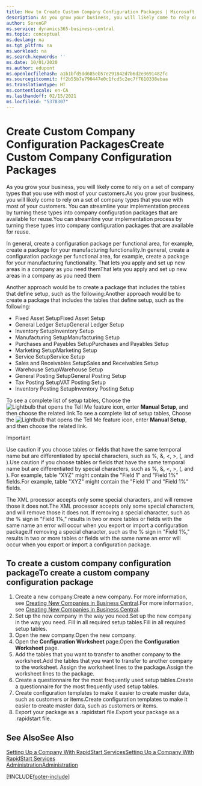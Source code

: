 ```yaml
---
title: How to Create Custom Company Configuration Packages | Microsoft Docs
description: As you grow your business, you will likely come to rely on a set of company types that you use with most of your customers. You can streamline your implementation process by turning these types into company configuration packages that are available for reuse.
author: SorenGP
ms.service: dynamics365-business-central
ms.topic: conceptual
ms.devlang: na
ms.tgt_pltfrm: na
ms.workload: na
ms.search.keywords: ''
ms.date: 10/01/2020
ms.author: edupont
ms.openlocfilehash: a1b1bfd5dd685eb57e291842d7b6d2e3691482fc
ms.sourcegitcommit: ff2b55b7e790447e0c1fcd5c2ec7f7610338ebaa
ms.translationtype: HT
ms.contentlocale: en-CA
ms.lasthandoff: 02/15/2021
ms.locfileid: "5378307"
---
```

# <a name="create-custom-company-configuration-packages"></a><span data-ttu-id="364b1-104">Create Custom Company Configuration Packages</span><span class="sxs-lookup"><span data-stu-id="364b1-104">Create Custom Company Configuration Packages</span></span>
<span data-ttu-id="364b1-105">As you grow your business, you will likely come to rely on a set of company types that you use with most of your customers.</span><span class="sxs-lookup"><span data-stu-id="364b1-105">As you grow your business, you will likely come to rely on a set of company types that you use with most of your customers.</span></span> <span data-ttu-id="364b1-106">You can streamline your implementation process by turning these types into company configuration packages that are available for reuse.</span><span class="sxs-lookup"><span data-stu-id="364b1-106">You can streamline your implementation process by turning these types into company configuration packages that are available for reuse.</span></span>  

<span data-ttu-id="364b1-107">In general, create a configuration package per functional area, for example, create a package for your manufacturing functionality.</span><span class="sxs-lookup"><span data-stu-id="364b1-107">In general, create a configuration package per functional area, for example, create a package for your manufacturing functionality.</span></span> <span data-ttu-id="364b1-108">That lets you apply and set up new areas in a company as you need them</span><span class="sxs-lookup"><span data-stu-id="364b1-108">That lets you apply and set up new areas in a company as you need them</span></span>  

<span data-ttu-id="364b1-109">Another approach would be to create a package that includes the tables that define setup, such as the following:</span><span class="sxs-lookup"><span data-stu-id="364b1-109">Another approach would be to create a package that includes the tables that define setup, such as the following:</span></span>  

-   <span data-ttu-id="364b1-110">Fixed Asset Setup</span><span class="sxs-lookup"><span data-stu-id="364b1-110">Fixed Asset Setup</span></span>  
-   <span data-ttu-id="364b1-111">General Ledger Setup</span><span class="sxs-lookup"><span data-stu-id="364b1-111">General Ledger Setup</span></span>  
-   <span data-ttu-id="364b1-112">Inventory Setup</span><span class="sxs-lookup"><span data-stu-id="364b1-112">Inventory Setup</span></span>  
-   <span data-ttu-id="364b1-113">Manufacturing Setup</span><span class="sxs-lookup"><span data-stu-id="364b1-113">Manufacturing Setup</span></span>  
-   <span data-ttu-id="364b1-114">Purchases and Payables Setup</span><span class="sxs-lookup"><span data-stu-id="364b1-114">Purchases and Payables Setup</span></span>  
-   <span data-ttu-id="364b1-115">Marketing Setup</span><span class="sxs-lookup"><span data-stu-id="364b1-115">Marketing Setup</span></span>  
-   <span data-ttu-id="364b1-116">Service Setup</span><span class="sxs-lookup"><span data-stu-id="364b1-116">Service Setup</span></span>  
-   <span data-ttu-id="364b1-117">Sales and Receivables Setup</span><span class="sxs-lookup"><span data-stu-id="364b1-117">Sales and Receivables Setup</span></span>  
-   <span data-ttu-id="364b1-118">Warehouse Setup</span><span class="sxs-lookup"><span data-stu-id="364b1-118">Warehouse Setup</span></span>  
-   <span data-ttu-id="364b1-119">General Posting Setup</span><span class="sxs-lookup"><span data-stu-id="364b1-119">General Posting Setup</span></span>  
-   <span data-ttu-id="364b1-120">Tax Posting Setup</span><span class="sxs-lookup"><span data-stu-id="364b1-120">VAT Posting Setup</span></span>  
-   <span data-ttu-id="364b1-121">Inventory Posting Setup</span><span class="sxs-lookup"><span data-stu-id="364b1-121">Inventory Posting Setup</span></span>  

<span data-ttu-id="364b1-122">To see a complete list of setup tables, Choose the ![Lightbulb that opens the Tell Me feature](media/ui-search/search_small.png "Tell me what you want to do") icon, enter **Manual Setup**, and then choose the related link.</span><span class="sxs-lookup"><span data-stu-id="364b1-122">To see a complete list of setup tables, Choose the ![Lightbulb that opens the Tell Me feature](media/ui-search/search_small.png "Tell me what you want to do") icon, enter **Manual Setup**, and then choose the related link.</span></span>  

> [!IMPORTANT]
> <span data-ttu-id="364b1-123">Use caution if you choose tables or fields that have the same temporal name but are differentiated by special characters, such as %, &, <, >, (, and ).</span><span class="sxs-lookup"><span data-stu-id="364b1-123">Use caution if you choose tables or fields that have the same temporal name but are differentiated by special characters, such as %, &, <, >, (, and ).</span></span> <span data-ttu-id="364b1-124">For example, table "XYZ" might contain the "Field 1" and "Field 1%" fields.</span><span class="sxs-lookup"><span data-stu-id="364b1-124">For example, table "XYZ" might contain the "Field 1" and "Field 1%" fields.</span></span>
>
> <span data-ttu-id="364b1-125">The XML processor accepts only some special characters, and will remove those it does not.</span><span class="sxs-lookup"><span data-stu-id="364b1-125">The XML processor accepts only some special characters, and will remove those it does not.</span></span> <span data-ttu-id="364b1-126">If removing a special character, such as the % sign in "Field 1%," results in two or more tables or fields with the same name an error will occur when you export or import a configuration package.</span><span class="sxs-lookup"><span data-stu-id="364b1-126">If removing a special character, such as the % sign in "Field 1%," results in two or more tables or fields with the same name an error will occur when you export or import a configuration package.</span></span>

## <a name="to-create-a-custom-company-configuration-package"></a><span data-ttu-id="364b1-127">To create a custom company configuration package</span><span class="sxs-lookup"><span data-stu-id="364b1-127">To create a custom company configuration package</span></span>  
1.  <span data-ttu-id="364b1-128">Create a new company.</span><span class="sxs-lookup"><span data-stu-id="364b1-128">Create a new company.</span></span> <span data-ttu-id="364b1-129">For more information, see [Creating New Companies in Business Central](about-new-company.md).</span><span class="sxs-lookup"><span data-stu-id="364b1-129">For more information, see [Creating New Companies in Business Central](about-new-company.md).</span></span>  
3.  <span data-ttu-id="364b1-130">Set up the new company in the way you need.</span><span class="sxs-lookup"><span data-stu-id="364b1-130">Set up the new company in the way you need.</span></span> <span data-ttu-id="364b1-131">Fill in all required setup tables.</span><span class="sxs-lookup"><span data-stu-id="364b1-131">Fill in all required setup tables.</span></span>  
4.  <span data-ttu-id="364b1-132">Open the new company.</span><span class="sxs-lookup"><span data-stu-id="364b1-132">Open the new company.</span></span>
5. <span data-ttu-id="364b1-133">Open the **Configuration Worksheet** page.</span><span class="sxs-lookup"><span data-stu-id="364b1-133">Open the **Configuration Worksheet** page.</span></span>  
6.  <span data-ttu-id="364b1-134">Add the tables that you want to transfer to another company to the worksheet.</span><span class="sxs-lookup"><span data-stu-id="364b1-134">Add the tables that you want to transfer to another company to the worksheet.</span></span> <span data-ttu-id="364b1-135">Assign the worksheet lines to the package.</span><span class="sxs-lookup"><span data-stu-id="364b1-135">Assign the worksheet lines to the package.</span></span>  
7.  <span data-ttu-id="364b1-136">Create a questionnaire for the most frequently used setup tables.</span><span class="sxs-lookup"><span data-stu-id="364b1-136">Create a questionnaire for the most frequently used setup tables.</span></span>  
8.  <span data-ttu-id="364b1-137">Create configuration templates to make it easier to create master data, such as customers or items.</span><span class="sxs-lookup"><span data-stu-id="364b1-137">Create configuration templates to make it easier to create master data, such as customers or items.</span></span>  
9.  <span data-ttu-id="364b1-138">Export your package as a .rapidstart file.</span><span class="sxs-lookup"><span data-stu-id="364b1-138">Export your package as a .rapidstart file.</span></span>  

## <a name="see-also"></a><span data-ttu-id="364b1-139">See Also</span><span class="sxs-lookup"><span data-stu-id="364b1-139">See Also</span></span>  
[<span data-ttu-id="364b1-140">Setting Up a Company With RapidStart Services</span><span class="sxs-lookup"><span data-stu-id="364b1-140">Setting Up a Company With RapidStart Services</span></span>](admin-set-up-a-company-with-rapidstart.md)  
[<span data-ttu-id="364b1-141">Administration</span><span class="sxs-lookup"><span data-stu-id="364b1-141">Administration</span></span>](admin-setup-and-administration.md)


[!INCLUDE[footer-include](includes/footer-banner.md)]